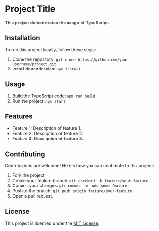 # Project Title

This project demonstrates the usage of TypeScript.

## Installation

To run this project locally, follow these steps:

1. Clone the repository: `git clone https://github.com/your-username/project.git`
2. Install dependencies: `npm install`

## Usage

1. Build the TypeScript code: `npm run build`
2. Run the project: `npm start`

## Features

- Feature 1: Description of feature 1.
- Feature 2: Description of feature 2.
- Feature 3: Description of feature 3.

## Contributing

Contributions are welcome! Here's how you can contribute to this project:

1. Fork the project.
2. Create your feature branch: `git checkout -b feature/your-feature`
3. Commit your changes: `git commit -m 'Add some feature'`
4. Push to the branch: `git push origin feature/your-feature`
5. Open a pull request.

## License

This project is licensed under the [MIT License](LICENSE).
